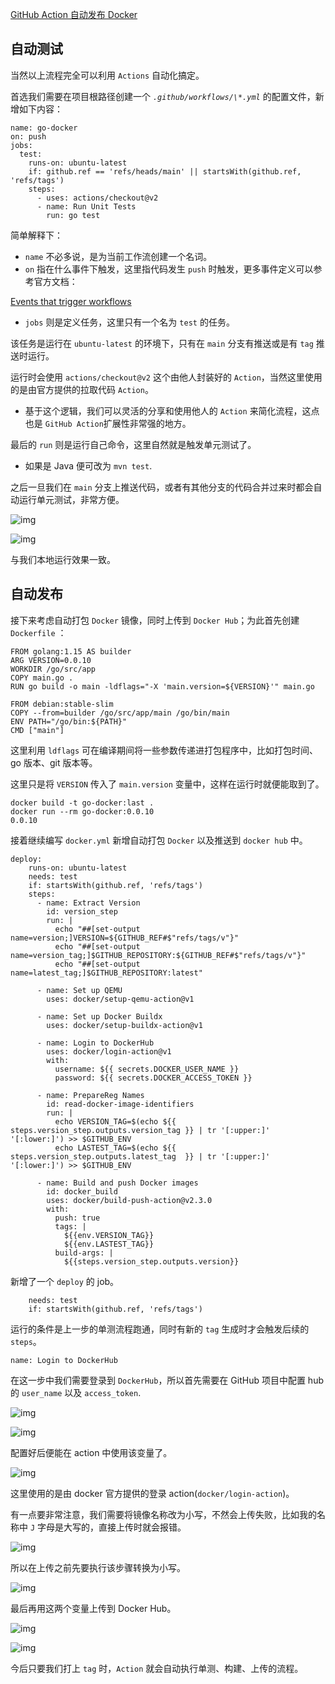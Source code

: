 [GitHub Action 自动发布 Docker](https://segmentfault.com/a/1190000039715679)



## 自动测试

当然以上流程完全可以利用 `Actions` 自动化搞定。

首选我们需要在项目根路径创建一个 *`.github/workflows/\*.yml`* 的配置文件，新增如下内容：

```
name: go-docker
on: push
jobs:
  test:
    runs-on: ubuntu-latest
    if: github.ref == 'refs/heads/main' || startsWith(github.ref, 'refs/tags')
    steps:
      - uses: actions/checkout@v2
      - name: Run Unit Tests
        run: go test
```

简单解释下：

- `name` 不必多说，是为当前工作流创建一个名词。
- `on` 指在什么事件下触发，这里指代码发生 `push` 时触发，更多事件定义可以参考官方文档：

[Events that trigger workflows](https://docs.github.com/en/actions/reference/events-that-trigger-workflows)

- `jobs` 则是定义任务，这里只有一个名为 `test` 的任务。

该任务是运行在 `ubuntu-latest` 的环境下，只有在 `main` 分支有推送或是有 `tag` 推送时运行。

运行时会使用 `actions/checkout@v2` 这个由他人封装好的 `Action`，当然这里使用的是由官方提供的拉取代码 `Action`。

- 基于这个逻辑，我们可以灵活的分享和使用他人的 `Action` 来简化流程，这点也是 `GitHub Action`扩展性非常强的地方。

最后的 `run` 则是运行自己命令，这里自然就是触发单元测试了。

- 如果是 Java 便可改为  `mvn test`.

之后一旦我们在 `main` 分支上推送代码，或者有其他分支的代码合并过来时都会自动运行单元测试，非常方便。

![img](https://segmentfault.com/img/remote/1460000039715689)

![img](https://segmentfault.com/img/remote/1460000039715685)

与我们本地运行效果一致。

## 自动发布

接下来考虑自动打包 `Docker` 镜像，同时上传到 `Docker Hub`；为此首先创建 `Dockerfile` ：

```
FROM golang:1.15 AS builder
ARG VERSION=0.0.10
WORKDIR /go/src/app
COPY main.go .
RUN go build -o main -ldflags="-X 'main.version=${VERSION}'" main.go

FROM debian:stable-slim
COPY --from=builder /go/src/app/main /go/bin/main
ENV PATH="/go/bin:${PATH}"
CMD ["main"]
```

这里利用 `ldflags` 可在编译期间将一些参数传递进打包程序中，比如打包时间、go 版本、git 版本等。

这里只是将 `VERSION` 传入了  `main.version` 变量中，这样在运行时就便能取到了。

```
docker build -t go-docker:last .
docker run --rm go-docker:0.0.10
0.0.10
```

接着继续编写 `docker.yml` 新增自动打包 `Docker` 以及推送到 `docker hub` 中。

```
deploy:
    runs-on: ubuntu-latest
    needs: test
    if: startsWith(github.ref, 'refs/tags')
    steps:
      - name: Extract Version
        id: version_step
        run: |
          echo "##[set-output name=version;]VERSION=${GITHUB_REF#$"refs/tags/v"}"
          echo "##[set-output name=version_tag;]$GITHUB_REPOSITORY:${GITHUB_REF#$"refs/tags/v"}"
          echo "##[set-output name=latest_tag;]$GITHUB_REPOSITORY:latest"

      - name: Set up QEMU
        uses: docker/setup-qemu-action@v1

      - name: Set up Docker Buildx
        uses: docker/setup-buildx-action@v1

      - name: Login to DockerHub
        uses: docker/login-action@v1
        with:
          username: ${{ secrets.DOCKER_USER_NAME }}
          password: ${{ secrets.DOCKER_ACCESS_TOKEN }}

      - name: PrepareReg Names
        id: read-docker-image-identifiers
        run: |
          echo VERSION_TAG=$(echo ${{ steps.version_step.outputs.version_tag }} | tr '[:upper:]' '[:lower:]') >> $GITHUB_ENV
          echo LASTEST_TAG=$(echo ${{ steps.version_step.outputs.latest_tag  }} | tr '[:upper:]' '[:lower:]') >> $GITHUB_ENV

      - name: Build and push Docker images
        id: docker_build
        uses: docker/build-push-action@v2.3.0
        with:
          push: true
          tags: |
            ${{env.VERSION_TAG}}
            ${{env.LASTEST_TAG}}
          build-args: |
            ${{steps.version_step.outputs.version}}
```

新增了一个 `deploy` 的 job。

```
    needs: test
    if: startsWith(github.ref, 'refs/tags')
```

运行的条件是上一步的单测流程跑通，同时有新的 `tag` 生成时才会触发后续的 `steps`。

```
name: Login to DockerHub
```

在这一步中我们需要登录到 `DockerHub`，所以首先需要在 GitHub 项目中配置 hub 的 `user_name` 以及 `access_token`.

![img](https://segmentfault.com/img/remote/1460000039715681)

![img](https://segmentfault.com/img/remote/1460000039715684)

配置好后便能在 action 中使用该变量了。

![img](https://segmentfault.com/img/remote/1460000039715686)

这里使用的是由 docker 官方提供的登录 action(`docker/login-action`)。

有一点要非常注意，我们需要将镜像名称改为小写，不然会上传失败，比如我的名称中 `J` 字母是大写的，直接上传时就会报错。

![img](https://segmentfault.com/img/remote/1460000039715688)

所以在上传之前先要执行该步骤转换为小写。

![img](https://segmentfault.com/img/remote/1460000039715683)

最后再用这两个变量上传到 Docker Hub。

![img](https://segmentfault.com/img/remote/1460000039715687)

![img](https://segmentfault.com/img/remote/1460000039715687)

今后只要我们打上 `tag` 时，`Action` 就会自动执行单测、构建、上传的流程。